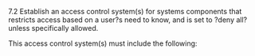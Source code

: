 7.2 Establish an access control 
system(s) for systems components 
that restricts access based on a 
user?s need to know, and is set to 
?deny all? unless specifically allowed. 

This access control system(s) must 
include the following: 


